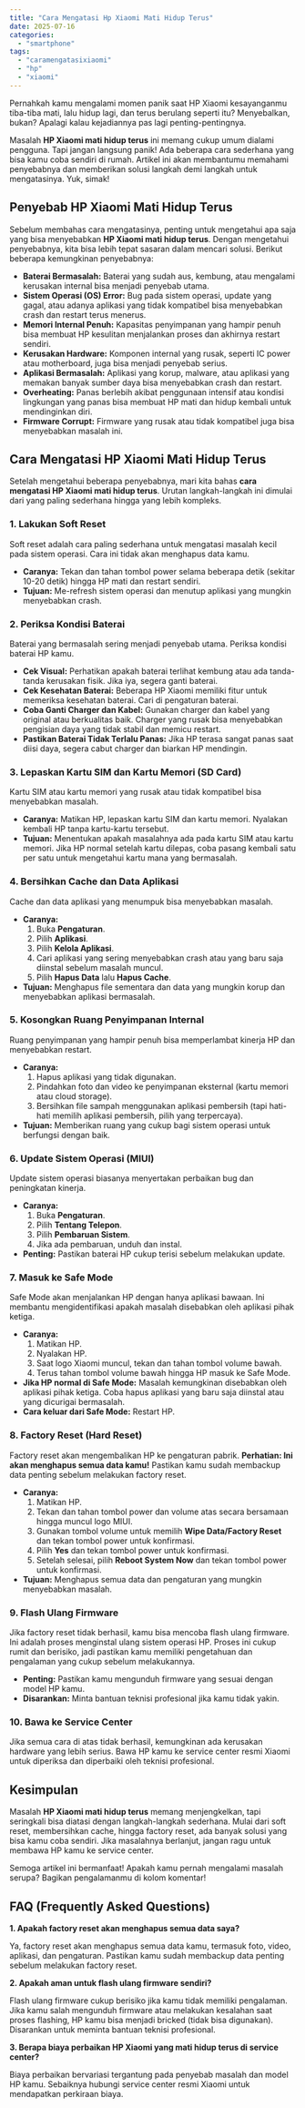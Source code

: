 ```yaml
---
title: "Cara Mengatasi Hp Xiaomi Mati Hidup Terus"
date: 2025-07-16
categories: 
  - "smartphone"
tags: 
  - "caramengatasixiaomi"
  - "hp"
  - "xiaomi"
---
```


Pernahkah kamu mengalami momen panik saat HP Xiaomi kesayanganmu tiba-tiba mati, lalu hidup lagi, dan terus berulang seperti itu? Menyebalkan, bukan? Apalagi kalau kejadiannya pas lagi penting-pentingnya.

Masalah **HP Xiaomi mati hidup terus** ini memang cukup umum dialami pengguna. Tapi jangan langsung panik! Ada beberapa cara sederhana yang bisa kamu coba sendiri di rumah. Artikel ini akan membantumu memahami penyebabnya dan memberikan solusi langkah demi langkah untuk mengatasinya. Yuk, simak!

## Penyebab HP Xiaomi Mati Hidup Terus

Sebelum membahas cara mengatasinya, penting untuk mengetahui apa saja yang bisa menyebabkan **HP Xiaomi mati hidup terus**. Dengan mengetahui penyebabnya, kita bisa lebih tepat sasaran dalam mencari solusi. Berikut beberapa kemungkinan penyebabnya:

- **Baterai Bermasalah:** Baterai yang sudah aus, kembung, atau mengalami kerusakan internal bisa menjadi penyebab utama.
- **Sistem Operasi (OS) Error:** Bug pada sistem operasi, update yang gagal, atau adanya aplikasi yang tidak kompatibel bisa menyebabkan crash dan restart terus menerus.
- **Memori Internal Penuh:** Kapasitas penyimpanan yang hampir penuh bisa membuat HP kesulitan menjalankan proses dan akhirnya restart sendiri.
- **Kerusakan Hardware:** Komponen internal yang rusak, seperti IC power atau motherboard, juga bisa menjadi penyebab serius.
- **Aplikasi Bermasalah:** Aplikasi yang korup, malware, atau aplikasi yang memakan banyak sumber daya bisa menyebabkan crash dan restart.
- **Overheating:** Panas berlebih akibat penggunaan intensif atau kondisi lingkungan yang panas bisa membuat HP mati dan hidup kembali untuk mendinginkan diri.
- **Firmware Corrupt:** Firmware yang rusak atau tidak kompatibel juga bisa menyebabkan masalah ini.

## Cara Mengatasi HP Xiaomi Mati Hidup Terus

Setelah mengetahui beberapa penyebabnya, mari kita bahas **cara mengatasi HP Xiaomi mati hidup terus**. Urutan langkah-langkah ini dimulai dari yang paling sederhana hingga yang lebih kompleks.

### 1\. Lakukan Soft Reset

Soft reset adalah cara paling sederhana untuk mengatasi masalah kecil pada sistem operasi. Cara ini tidak akan menghapus data kamu.

- **Caranya:** Tekan dan tahan tombol power selama beberapa detik (sekitar 10-20 detik) hingga HP mati dan restart sendiri.
- **Tujuan:** Me-refresh sistem operasi dan menutup aplikasi yang mungkin menyebabkan crash.

### 2\. Periksa Kondisi Baterai

Baterai yang bermasalah sering menjadi penyebab utama. Periksa kondisi baterai HP kamu.

- **Cek Visual:** Perhatikan apakah baterai terlihat kembung atau ada tanda-tanda kerusakan fisik. Jika iya, segera ganti baterai.
- **Cek Kesehatan Baterai:** Beberapa HP Xiaomi memiliki fitur untuk memeriksa kesehatan baterai. Cari di pengaturan baterai.
- **Coba Ganti Charger dan Kabel:** Gunakan charger dan kabel yang original atau berkualitas baik. Charger yang rusak bisa menyebabkan pengisian daya yang tidak stabil dan memicu restart.
- **Pastikan Baterai Tidak Terlalu Panas:** Jika HP terasa sangat panas saat diisi daya, segera cabut charger dan biarkan HP mendingin.

### 3\. Lepaskan Kartu SIM dan Kartu Memori (SD Card)

Kartu SIM atau kartu memori yang rusak atau tidak kompatibel bisa menyebabkan masalah.

- **Caranya:** Matikan HP, lepaskan kartu SIM dan kartu memori. Nyalakan kembali HP tanpa kartu-kartu tersebut.
- **Tujuan:** Menentukan apakah masalahnya ada pada kartu SIM atau kartu memori. Jika HP normal setelah kartu dilepas, coba pasang kembali satu per satu untuk mengetahui kartu mana yang bermasalah.

### 4\. Bersihkan Cache dan Data Aplikasi

Cache dan data aplikasi yang menumpuk bisa menyebabkan masalah.

- **Caranya:**
    1. Buka **Pengaturan**.
    2. Pilih **Aplikasi**.
    3. Pilih **Kelola Aplikasi**.
    4. Cari aplikasi yang sering menyebabkan crash atau yang baru saja diinstal sebelum masalah muncul.
    5. Pilih **Hapus Data** lalu **Hapus Cache**.
- **Tujuan:** Menghapus file sementara dan data yang mungkin korup dan menyebabkan aplikasi bermasalah.

### 5\. Kosongkan Ruang Penyimpanan Internal

Ruang penyimpanan yang hampir penuh bisa memperlambat kinerja HP dan menyebabkan restart.

- **Caranya:**
    1. Hapus aplikasi yang tidak digunakan.
    2. Pindahkan foto dan video ke penyimpanan eksternal (kartu memori atau cloud storage).
    3. Bersihkan file sampah menggunakan aplikasi pembersih (tapi hati-hati memilih aplikasi pembersih, pilih yang terpercaya).
- **Tujuan:** Memberikan ruang yang cukup bagi sistem operasi untuk berfungsi dengan baik.

### 6\. Update Sistem Operasi (MIUI)

Update sistem operasi biasanya menyertakan perbaikan bug dan peningkatan kinerja.

- **Caranya:**
    1. Buka **Pengaturan**.
    2. Pilih **Tentang Telepon**.
    3. Pilih **Pembaruan Sistem**.
    4. Jika ada pembaruan, unduh dan instal.
- **Penting:** Pastikan baterai HP cukup terisi sebelum melakukan update.

### 7\. Masuk ke Safe Mode

Safe Mode akan menjalankan HP dengan hanya aplikasi bawaan. Ini membantu mengidentifikasi apakah masalah disebabkan oleh aplikasi pihak ketiga.

- **Caranya:**
    1. Matikan HP.
    2. Nyalakan HP.
    3. Saat logo Xiaomi muncul, tekan dan tahan tombol volume bawah.
    4. Terus tahan tombol volume bawah hingga HP masuk ke Safe Mode.
- **Jika HP normal di Safe Mode:** Masalah kemungkinan disebabkan oleh aplikasi pihak ketiga. Coba hapus aplikasi yang baru saja diinstal atau yang dicurigai bermasalah.
- **Cara keluar dari Safe Mode:** Restart HP.

### 8\. Factory Reset (Hard Reset)

Factory reset akan mengembalikan HP ke pengaturan pabrik. **Perhatian: Ini akan menghapus semua data kamu!** Pastikan kamu sudah membackup data penting sebelum melakukan factory reset.

- **Caranya:**
    1. Matikan HP.
    2. Tekan dan tahan tombol power dan volume atas secara bersamaan hingga muncul logo MIUI.
    3. Gunakan tombol volume untuk memilih **Wipe Data/Factory Reset** dan tekan tombol power untuk konfirmasi.
    4. Pilih **Yes** dan tekan tombol power untuk konfirmasi.
    5. Setelah selesai, pilih **Reboot System Now** dan tekan tombol power untuk konfirmasi.
- **Tujuan:** Menghapus semua data dan pengaturan yang mungkin menyebabkan masalah.

### 9\. Flash Ulang Firmware

Jika factory reset tidak berhasil, kamu bisa mencoba flash ulang firmware. Ini adalah proses menginstal ulang sistem operasi HP. Proses ini cukup rumit dan berisiko, jadi pastikan kamu memiliki pengetahuan dan pengalaman yang cukup sebelum melakukannya.

- **Penting:** Pastikan kamu mengunduh firmware yang sesuai dengan model HP kamu.
- **Disarankan:** Minta bantuan teknisi profesional jika kamu tidak yakin.

### 10\. Bawa ke Service Center

Jika semua cara di atas tidak berhasil, kemungkinan ada kerusakan hardware yang lebih serius. Bawa HP kamu ke service center resmi Xiaomi untuk diperiksa dan diperbaiki oleh teknisi profesional.

## Kesimpulan

Masalah **HP Xiaomi mati hidup terus** memang menjengkelkan, tapi seringkali bisa diatasi dengan langkah-langkah sederhana. Mulai dari soft reset, membersihkan cache, hingga factory reset, ada banyak solusi yang bisa kamu coba sendiri. Jika masalahnya berlanjut, jangan ragu untuk membawa HP kamu ke service center.

Semoga artikel ini bermanfaat! Apakah kamu pernah mengalami masalah serupa? Bagikan pengalamanmu di kolom komentar!

## FAQ (Frequently Asked Questions)

**1\. Apakah factory reset akan menghapus semua data saya?**

Ya, factory reset akan menghapus semua data kamu, termasuk foto, video, aplikasi, dan pengaturan. Pastikan kamu sudah membackup data penting sebelum melakukan factory reset.

**2\. Apakah aman untuk flash ulang firmware sendiri?**

Flash ulang firmware cukup berisiko jika kamu tidak memiliki pengalaman. Jika kamu salah mengunduh firmware atau melakukan kesalahan saat proses flashing, HP kamu bisa menjadi bricked (tidak bisa digunakan). Disarankan untuk meminta bantuan teknisi profesional.

**3\. Berapa biaya perbaikan HP Xiaomi yang mati hidup terus di service center?**

Biaya perbaikan bervariasi tergantung pada penyebab masalah dan model HP kamu. Sebaiknya hubungi service center resmi Xiaomi untuk mendapatkan perkiraan biaya.
